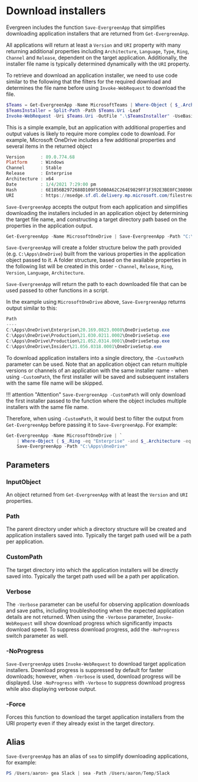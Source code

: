 # Download installers

Evergreen includes the function `Save-EvergreenApp` that simplifies downloading application installers that are returned from `Get-EvergreenApp`.

All applications will return at least a `Version` and `URI` property with many returning additional properties including `Architecture`, `Language`, `Type`, `Ring`, `Channel` and `Release`, dependent on the target application. Additionally, the installer file name is typically determined dynamically  with the `URI` property.

To retrieve and download an application installer, we need to use code similar to the following that the filters for the required download and determines the file name before using `Invoke-WebRequest` to download the file.

```powershell
$Teams = Get-EvergreenApp -Name MicrosoftTeams | Where-Object { $_.Architecture -eq "x64" -and $_.Ring -eq "General" }
$TeamsInstaller = Split-Path -Path $Teams.Uri -Leaf
Invoke-WebRequest -Uri $Teams.Uri -OutFile ".\$TeamsInstaller" -UseBasicParsing
```

This is a simple example, but an application with additional properties and output values is likely to require more complex code to download. For example, Microsoft OneDrive includes a few additional properties and several items in the returned object

```powershell
Version      : 89.0.774.68
Platform     : Windows
Channel      : Stable
Release      : Enterprise
Architecture : x64
Date         : 1/4/2021 7:29:00 pm
Hash         : 6E1856B2972688D109F550B0A62C264E9829FF1F392E3BE0FC308900AEFD3455
URI          : https://msedge.sf.dl.delivery.mp.microsoft.com/filestreamingservice/files/a67b9c83-1671-45ab-982f-e02318eeffc9/MicrosoftEdgeEnterpriseX64.msi
```

`Save-EvergreenApp` accepts the output from each application and simplifies downloading the installers included in an application object by determining the target file name, and constructing a target directory path based on the properties in the application output.

```powershell
Get-EvergreenApp -Name MicrosoftOneDrive | Save-EvergreenApp -Path "C:\Apps\OneDrive"
```

`Save-EvergreenApp` will create a folder structure below the path provided (e.g. `C:\Apps\OneDrive`) built from the various properties in the application object passed to it. A folder structure, based on the available properties in the following list will be created in this order - `Channel`, `Release`, `Ring`, `Version`, `Language`, `Architecture`.

`Save-EvergreenApp` will return the path to each downloaded file that can be used passed to other functions in a script.

In the example using `MicrosoftOneDrive` above, `Save-EvergreenApp` returns output similar to this:

```powershell
Path
----
C:\Apps\OneDrive\Enterprise\20.169.0823.0008\OneDriveSetup.exe
C:\Apps\OneDrive\Production\21.030.0211.0002\OneDriveSetup.exe
C:\Apps\OneDrive\Production\21.052.0314.0001\OneDriveSetup.exe
C:\Apps\OneDrive\Insider\21.056.0318.0001\OneDriveSetup.exe
```

To download application installers into a single directory, the `-CustomPath` parameter can be used. Note that an application object can return multiple versions or channels of an application with the same installer name - when using `-CustomPath`, the first installer will be saved and subsequent installers with the same file name will be skipped.

!!! attention "Attention"
    `Save-EvergreenApp -CustomPath` will only download the first installer passed to the function where the object includes multiple installers with the same file name.

Therefore, when using `-CustomPath`, it would best to filter the output from `Get-EvergreenApp` before passing it to `Save-EvergreenApp`. For example:

```powershell
Get-EvergreenApp -Name MicrosoftOneDrive | `
    | Where-Object { $_.Ring -eq "Enterprise" -and $_.Architecture -eq "AMD64" -and $_.Type -eq "exe" } | `
    Save-EvergreenApp -Path "C:\Apps\OneDrive"
```

## Parameters

### InputObject

An object returned from `Get-EvergreenApp` with at least the `Version` and `URI` properties.

### Path

The parent directory under which a directory structure will be created and application installers saved into. Typically the target path used will be a path per application.

### CustomPath

The target directory into which the application installers will be directly saved into. Typically the target path used will be a path per application.

### Verbose

The `-Verbose` parameter can be useful for observing application downloads and save paths, including troubleshooting when the expected application details are not returned. When using the `-Verbose` parameter, `Invoke-WebRequest` will show download progress which significantly impacts download speed. To suppress download progress, add the `-NoProgress` switch parameter as well.

### -NoProgress

`Save-EvergreenApp` uses `Invoke-WebRequest` to download target application installers. Download progress is suppressed by default for faster downloads; however, when `-Verbose` is used, download progress will be displayed. Use `-NoProgress` with `-Verbose` to suppress download progress while also displaying verbose output.

### -Force

Forces this function to download the target application installers from the URI property even if they already exist in the target directory.

## Alias

`Save-EvergreenApp` has an alias of `sea` to simplify downloading applications, for example:

```powershell
PS /Users/aaron> gea Slack | sea -Path /Users/aaron/Temp/Slack
```
